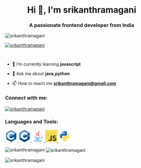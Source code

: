 <h1 align="center">Hi 👋, I'm srikanthramagani</h1>
<h3 align="center">A passionate frontend developer from India</h3>

<p align="left"> <img src="https://komarev.com/ghpvc/?username=srikanthramagani&label=Profile%20views&color=0e75b6&style=flat" alt="srikanthramagani" /> </p>

<p align="left"> <a href="https://github.com/ryo-ma/github-profile-trophy"><img src="https://github-profile-trophy.vercel.app/?username=srikanthramagani" alt="srikanthramagani" /></a> </p>

<p align="left"> <a href="https://twitter.com/" target="blank"><img src="https://img.shields.io/twitter/follow/?logo=twitter&style=for-the-badge" alt="" /></a> </p>

- 🌱 I’m currently learning **javascript**

- 💬 Ask me about **java,python**

- 📫 How to reach me **srikanthramagani@gmail.com**

<h3 align="left">Connect with me:</h3>
<p align="left">
<a href="https://linkedin.com/in/srikanthramagani" target="blank"><img align="center" src="https://raw.githubusercontent.com/rahuldkjain/github-profile-readme-generator/master/src/images/icons/Social/linked-in-alt.svg" alt="srikanthramagani" height="30" width="40" /></a>
</p>

<h3 align="left">Languages and Tools:</h3>
<p align="left"> <a href="https://www.cprogramming.com/" target="_blank" rel="noreferrer"> <img src="https://raw.githubusercontent.com/devicons/devicon/master/icons/c/c-original.svg" alt="c" width="40" height="40"/> </a> <a href="https://www.w3schools.com/cpp/" target="_blank" rel="noreferrer"> <img src="https://raw.githubusercontent.com/devicons/devicon/master/icons/cplusplus/cplusplus-original.svg" alt="cplusplus" width="40" height="40"/> </a> <a href="https://www.java.com" target="_blank" rel="noreferrer"> <img src="https://raw.githubusercontent.com/devicons/devicon/master/icons/java/java-original.svg" alt="java" width="40" height="40"/> </a> <a href="https://developer.mozilla.org/en-US/docs/Web/JavaScript" target="_blank" rel="noreferrer"> <img src="https://raw.githubusercontent.com/devicons/devicon/master/icons/javascript/javascript-original.svg" alt="javascript" width="40" height="40"/> </a> <a href="https://www.python.org" target="_blank" rel="noreferrer"> <img src="https://raw.githubusercontent.com/devicons/devicon/master/icons/python/python-original.svg" alt="python" width="40" height="40"/> </a> </p>

<p><img align="left" src="https://github-readme-stats.vercel.app/api/top-langs?username=srikanthramagani&show_icons=true&locale=en&layout=compact" alt="srikanthramagani" /></p>

<p>&nbsp;<img align="center" src="https://github-readme-stats.vercel.app/api?username=srikanthramagani&show_icons=true&locale=en" alt="srikanthramagani" /></p>

<p><img align="center" src="https://github-readme-streak-stats.herokuapp.com/?user=srikanthramagani&" alt="srikanthramagani" /></p>

